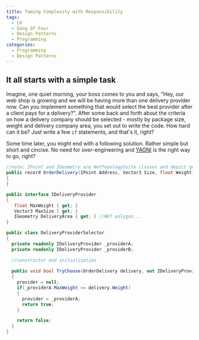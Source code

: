 ```yaml
---
title: Taming Complexity with Responsibility
tags:
  - C#
  - Gang Of Four
  - Design Patterns
  - Programming
categories:
  - Programming
  - Design Patterns
---
```


## It all starts with a simple task

Imagine, one quiet morning, your boss comes to you and says, "Hey, our web shop is growing and we will be having more than one delivery provider now. Can you implement something that would select the best provider after a client pays for a delivery?".
After some back and forth about the criteria on how a delivery company should be selected - mostly by package size, weight and delivery company area, you set out to write the code. How hard can it be? Just write a few ``if`` statements, and that's it, right?

Some time later, you might end with a following solution. Rather simple but short and cincise. No need for over-engineering and [YAGNI](https://en.wikipedia.org/wiki/You_aren%27t_gonna_need_it) is the right way to go, right?

```cs
//note: IPoint and IGeometry are NetTopologySuite classes and depict geospatial data
public record OrderDelivery(IPoint Address, Vector3 Size, float Weight)
{
}

public interface IDeliveryProvider
{
   float MaxWeight { get; }
   Vector3 MaxSize { get; }
   IGeometry DeliveryArea { get; } //WKT polygon...
}

public class DeliveryProviderSelector
{
  private readonly IDeliveryProvider _providerA;
  private readonly IDeliveryProvider _providerB;

  //constructor and initialization
  
  public void bool TryChoose(OrderDelivery delivery, out IDeliveryProvider provider)
  {
    provider = null;
    if(_providerA.MaxWeight >= delivery.Weight)
    {
      provider = _providerA;
      return true;
    }

    return false;
  }
}
```
